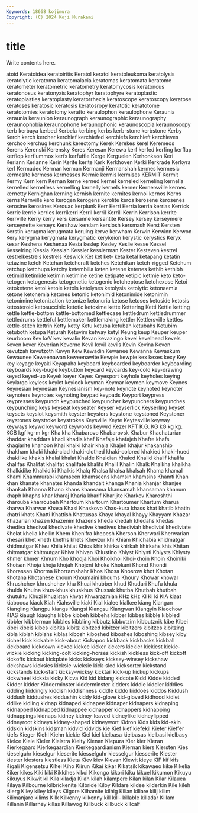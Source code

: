 ```yaml
---
Keywords: 18668 kojimura
Copyright: (C) 2024 Koji Murakami
---
```


# title

Write contents here.



atoid Keratoidea keratoiritis Keratol keratol keratoleukoma keratolysis keratolytic keratoma keratomalacia
keratomas keratomata keratome keratometer keratometric keratometry keratomycosis keratoncus keratonosus keratonyxis
keratophyr keratophyre keratoplastic keratoplasties keratoplasty keratorrhexis keratoscope keratoscopy keratose keratoses
keratosic keratosis keratosropy keratotic keratotome keratotomies keratotomy keratto keraulophon keraulophone
Keraunia keraunia keraunion keraunograph keraunographic keraunography keraunophobia keraunophone keraunophonic keraunoscopia
keraunoscopy kerb kerbaya kerbed Kerbela kerbing kerbs kerb-stone kerbstone Kerby
Kerch kerch kercher kerchief kerchiefed kerchiefs kerchieft kerchieves kerchoo kerchug
kerchunk kerectomy Kerek Kerekes kerel Keremeos Kerens Kerenski Kerensky Keres
Keresan Kerewa kerf kerfed kerfing kerflap kerflop kerflummox kerfs kerfuffle
Kerge Kerguelen Kerhonkson Keri Keriann Kerianne Kerin Kerite kerite Kerk
Kerkhoven Kerki Kerkrade Kerkyra kerl Kermadec Kerman kerman Kermanji Kermanshah
kermes kermesic kermesite kermess kermesses Kermie kermis kermises KERMIT Kermit
Kermy Kern kern Kernan kerne kerned kernel kerneled kerneling kernella
kernelled kernelless kernelling kernelly kernels kerner Kernersville kernes kernetty Kernighan
kerning kernish kernite kernites kernoi kernos Kerns kerns Kernville kero
kerogen kerogens kerolite keros kerosene kerosenes kerosine kerosines Kerouac kerplunk
Kerr Kerri Kerria kerria kerrias Kerrick Kerrie kerrie kerries kerrikerri
Kerril kerril Kerrill Kerrin Kerrison kerrite Kerrville Kerry kerry kers
kersanne kersantite Kersey kersey kerseymere kerseynette kerseys Kershaw kerslam kerslosh
kersmash Kerst Kersten Kerstin kerugma kerugmata keruing kerve kerwham Kerwin
Kerwinn Kerwon Kery kerygma kerygmata kerygmatic kerykeion kerystic kerystics Keryx
kesar Keshena Keshenaa Kesia keslep Kesley Keslie kesse Kessel Kesselring
Kessia Kessiah Kessler kesslerman Kester Kesteven kestrel kestrelkestrels kestrels Keswick
Ket ket ket- keta ketal ketapang ketatin ketazine ketch Ketchan
ketchcraft ketches Ketchikan ketch-rigged Ketchum ketchup ketchups ketchy ketembilla keten
ketene ketenes kethib kethibh ketimid ketimide ketimin ketimine ketine ketipate
ketipic ketmie keto keto- ketogen ketogenesis ketogenetic ketogenic ketoheptose ketohexose
Ketoi ketoketene ketol ketole ketols ketolyses ketolysis ketolytic ketonaemia ketone
ketonemia ketones ketonic ketonimid ketonimide ketonimin ketonimine ketonization ketonize ketonuria
ketose ketoses ketoside ketosis ketosteroid ketosuccinic ketotic ketoxime kette Kettering
Ketti Kettie ketting kettle kettle-bottom kettle-bottomed kettlecase kettledrum kettledrummer kettledrums
kettleful kettlemaker kettlemaking kettler Kettlersville kettles kettle-stitch kettrin Ketty ketty
Ketu ketuba ketubah ketubahs Ketubim ketuboth ketupa Keturah Ketuvim ketway
ketyl Keung keup Keuper keuper keurboom Kev keV kev kevalin
Kevan kevazingo kevel kevelhead kevels Keven kever Keverian Keverne Kevil
kevil kevils Kevin Kevina Kevon kevutzah kevutzoth Kevyn Kew Kewadin
Kewanee Kewanna Kewaskum Kewaunee Keweenawan keweenawite Kewpie kewpie kex kexes
kexy Key key keyage keyaki Keyapaha keyboard keyboarded keyboarder keyboarding
keyboards key-bugle keybutton keycard keycards key-cold key-drawing keyed keyed-up Keyek
keyer Keyes Keyesport keyhole keyholes keying Keylargo keyless keylet keylock
keyman Keymar keymen keymove Keynes Keynesian keynesian Keynesianism key-note keynote
keynoted keynoter keynoters keynotes keynoting keypad keypads Keyport keypress keypresses
keypunch keypunched keypuncher keypunchers keypunches keypunching keys keyseat keyseater Keyser
keyserlick Keyserling keyset keysets keyslot keysmith keyster keysters keystone keystoned
Keystoner keystones keystroke keystrokes Keysville Keyte Keytesville keyway keyways keywd
keyword keywords keywrd Kezer KFT K.G. KG kG kg kg.
KGB kgf kg-m kgr Kha kha Khabarovo Khabarovsk Khabur Khachaturian
khaddar khaddars khadi khadis khaf Khafaje khafajeh Khafre khafs khagiarite
khahoon Khai khaiki khair khaja Khajeh khajur khakanship khakham khaki
khaki-clad khaki-clothed khaki-colored khakied khaki-hued khakilike khakis khalal khalat Khalde
Khaldian Khaled Khalid khalif khalifa khalifas Khalifat khalifat khalifate khalifs
Khalil Khalin Khalk Khalkha khalkha Khalkidike Khalkidiki Khalkis Khalq Khalsa
khalsa khalsah Khama khamal Khami Khammurabi khamseen khamseens khamsin khamsins
Khamti Khan khan khanate khanates khanda khandait khanga Khania khanjar
khanjee khankah Khanna Khano khans khansama khansamah khansaman khanum khaph
khaphs khar kharaj Kharia kharif Kharijite Kharkov Kharoshthi kharouba kharroubah
Khartoum khartoum Khartoumer Khartum kharua kharwa Kharwar Khasa Khasi Khaskovo
Khas-kura khass khat khatib khatin khatri khats Khatti Khattish Khattusas
Khaya khayal Khayy Khayyam Khazar Khazarian khazen khazenim khazens kheda
khedah khedahs khedas khediva khedival khedivate khedive khedives khediviah khedivial
khediviate Khelat khella khellin Khem Khenifra khepesh Kherson Kherwari Kherwarian
khesari khet kheth kheths khets Khevzur khi Khiam Khichabia khidmatgar
khidmutgar Khieu Khila khilat Khios khir khirka khirkah khirkahs khis
Khitan khitmatgar khitmutgar Khiva Khivan Khlustino Khlyst Khlysti Khlysts Khlysty
Khmer khmer Khnum Kho khodja Khoi Khoikhoi Khoi-khoin Khoin Khoiniki
Khoisan Khoja khoja khojah Khojent khoka Khokani Khond Khondi Khorassan
Khorma Khorramshahr Khos Khosa Khosrow khot Khotan Khotana Khotanese khoum
Khoumaini khoums Khoury Khowar khowar Khrushchev khrushchev khu Khuai khubber
khud Khudari Khufu khula khulda Khulna khus-khus khuskhus Khussak khutba
Khutbah khutbah khutuktu Khuzi Khuzistan khvat Khwarazmian KHz kHz KI
Ki ki KIA kiaat kiabooca kiack Kiah Kiahsville kiaki Kial
kialee kialkee kiang Kiangan Kiangling Kiangpu kiangs Kiangsi Kiangsu Kiangwan
Kiangyin Kiaochow KIAS kiaugh kiaughs kibbe kibbeh kibbehs kibber kibbes
kibble kibbled kibbler kibblerman kibbles kibbling kibbutz kibbutzim kibbutznik kibe
Kibei kibei kibeis kibes kibitka kibitz kibitzed kibitzer kibitzers kibitzes
kibitzing kibla kiblah kiblahs kiblas kibosh kiboshed kiboshes kiboshing kibsey
kiby kichel kick kickable kick-about Kickapoo kickback kickbacks kickball kickboard
kickdown kicked kickee kicker kickers kickier kickiest kickie-wickie kicking kicking-colt
kicking-horses kickish kickless kick-off kickoff kickoffs kickout kickplate kicks kickseys
kicksey-winsey kickshaw kickshaws kicksies kicksie-wicksie kick-sled kicksorter kickstand kickstands kick-start
kicksy-wicksy kicktail kick-up kickup kickups kickwheel kickxia kicky Kicva Kid
kid kidang kidcote Kidd Kidde kidded Kidder kidder Kidderminster kidderminster
kidders kiddie kiddier kiddies kidding kiddingly kiddish kiddishness kiddle kiddo
kiddoes kiddos Kiddush kiddush kiddushes kiddushin kiddy kid-glove kid-gloved kidhood
kidlet kidlike kidling kidnap kidnaped kidnapee kidnaper kidnapers kidnaping Kidnapped
kidnapped kidnappee kidnapper kidnappers kidnapping kidnappings kidnaps kidney kidney-leaved kidneylike
kidneylipped kidneyroot kidneys kidney-shaped kidneywort Kidron Kids kids kid-skin kidskin
kidskins kidsman kidvid kidvids kie Kief kief kiefekil Kiefer Kieffer
kiefs Kieger Kiehl Kiehn kiekie Kiel kiel kielbasa kielbasas kielbasi
kielbasy Kielce Kiele Kieler Kielstra Kielty Kienan Kiepura Kier kier
Kieran Kierkegaard Kierkegaardian Kierkegaardianism Kiernan kiers Kiersten Kies kieselguhr kieselgur
kieserite kiesselguhr kiesselgur kiesserite Kiester kiester kiesters kiestless Kieta Kiev
kiev Kievan Kiewit kieye KIF kif kifs Kigali Kigensetsu Kihei
Kiho Kiirun Kikai kikar Kikatsik kikawaeo kike Kikelia Kiker kikes
Kiki kiki Kikldhes kikoi Kikongo kikori kiku kikuel kikumon Kikuyu
Kikuyus Kikwit kil Kila kiladja Kilah kilah kilampere Kilan kilan
Kilar Kilauea Kilaya Kilbourne kilbrickenite Kilbride Kilby Kildare kildee kilderkin
Kile kileh kilerg Kiley kiley kileys Kilgore Kilhamite kilhig Kilian
kiliare kilij kilim Kilimanjaro kilims Kilk Kilkenny kilkenny kill kill-
killable killadar Killam Killanin Killarney killas Killawog Killbuck killbuck killcalf
